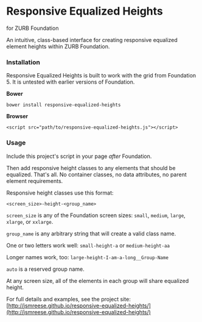 # Responsive Equalized Heights
for ZURB Foundation

An intuitive, class-based interface for creating responsive equalized element heights within ZURB Foundation.

### Installation

Responsive Equalized Heights is built to work with the grid from Foundation 5. It is untested with earlier versions of Foundation.

**Bower**

```
bower install responsive-equalized-heights
```

**Browser**

```
<script src="path/to/responsive-equalized-heights.js"></script>
```

### Usage

Include this project's script in your page *after* Foundation.

Then add responsive height classes to any elements that should be equalized. That's all. No container classes, no data attributes, no parent element requirements.

Responsive height classes use this format:

```
<screen_size>-height-<group_name>
```

`screen_size` is any of the Foundation screen sizes: `small`, `medium`, `large`, `xlarge`, or `xxlarge`.

`group_name` is any arbitrary string that will create a valid class name.

One or two letters work well: `small-height-a` or `medium-height-aa`

Longer names work, too: `large-height-I-am-a-long__Group-Name`

`auto` is a reserved group name.

At any screen size, all of the elements in each group will share equalized height.

For full details and examples, see the project site: [http://jsmreese.github.io/responsive-equalized-heights/](http://jsmreese.github.io/responsive-equalized-heights/)
